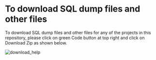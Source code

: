 # To download SQL dump files and other files

To download SQL dump files and other files for any of the projects in this repository, please click on green Code button at top right and click on Download Zip as shown below. 

![download_help](https://user-images.githubusercontent.com/60363945/180615052-05d1b0a2-d4af-4eca-9b23-23ed4042961e.png)
